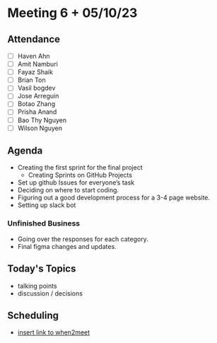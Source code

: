 # Meeting 6 + 05/10/23
## Attendance
- [ ] Haven Ahn
- [ ] Amit Namburi
- [ ] Fayaz Shaik
- [ ] Brian Ton
- [ ] Vasil bogdev
- [ ] Jose Arreguin
- [ ] Botao Zhang
- [ ] Prisha Anand
- [ ] Bao Thy Nguyen
- [ ] Wilson Nguyen

## Agenda
 - Creating the first sprint for the final project
   - Creating Sprints on GitHub Projects
 - Set up github Issues for everyone’s task
 - Deciding on where to start coding.
 - Figuring out a good development process for a 3-4 page website.
 - Setting up slack bot
 

### Unfinished Business
 - Going over the responses for each category.
 - Final figma changes and updates.

## Today's Topics
 - talking points
 - discussion / decisions

## Scheduling
 - [insert link to when2meet](https://when2meet.com)
